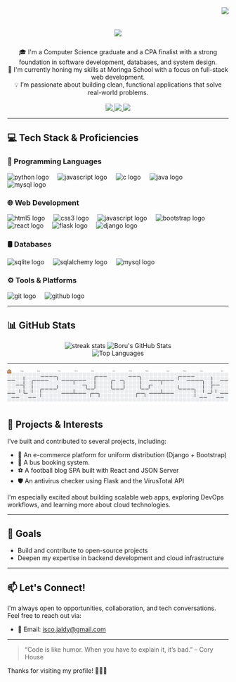 <div>
<img align="right" src="https://profile-counter.glitch.me/BoruIsakoJ/count.svg?"  />
  
</div>

<div align="center"><picture>

  <h1 align="center">
    <img src="https://readme-typing-svg.herokuapp.com/?font=Righteous&size=35&center=true&vCenter=true&width=900&height=70&duration=5000&lines=Hi+There!+👋;I'm+Boru+Isako+:);A+passionate+software+developer+from+Kenya+🇰🇪" />
  </h1>
</div>

<div align ="center">
  🎓 I'm a Computer Science graduate and a CPA finalist with a strong foundation in software development, databases, and system design.
</div>
<div align ="center">
  🚀 I'm currently honing my skills at Moringa School with a focus on full-stack web development. 
</div>
<div align ="center">
  💡 I’m passionate about building clean, functional applications that solve real-world problems. 

</div>
<br/>

<div align="center"> 
  <a href="mailto:isco.jaldy@gmail.com">
    <img src="https://img.shields.io/badge/Gmail-333333?style=for-the-badge&logo=gmail&logoColor=red" />
  </a>
  <a href="https://www.linkedin.com/in/boruisako/" target="_blank">
    <img src="https://img.shields.io/badge/LinkedIn-0077B5?style=for-the-badge&logo=linkedin&logoColor=white" target="_blank" />
  </a>
  <a href="#" target="_blank">
     <img src="https://img.shields.io/badge/Portfolio-FF5722?style=for-the-badge&logo=todoist&logoColor=white" target="_blank" /> 
  </a>
</div>

---
## 💻 Tech Stack & Proficiencies

### 🧠 Programming Languages
<div align="left">
  <img src="https://cdn.jsdelivr.net/gh/devicons/devicon/icons/python/python-original.svg" height="40" alt="python logo"  />
  <img width="12" />
  <img src="https://cdn.jsdelivr.net/gh/devicons/devicon/icons/javascript/javascript-original.svg" height="40" alt="javascript logo"  />
  <img width="12" />
  <img src="https://cdn.jsdelivr.net/gh/devicons/devicon/icons/c/c-original.svg" height="40" alt="c logo"  />
  <img width="12" />
  <img src="https://cdn.jsdelivr.net/gh/devicons/devicon/icons/java/java-original.svg" height="40" alt="java logo"  />
  <img width="12" />
  <img src="https://cdn.jsdelivr.net/gh/devicons/devicon/icons/mysql/mysql-original.svg" height="40" alt="mysql logo"  />
</div>


### 🌐 Web Development
<div align="left">
  <img src="https://cdn.jsdelivr.net/gh/devicons/devicon/icons/html5/html5-original.svg" height="40" alt="html5 logo"  />
  <img width="12" />
  <img src="https://cdn.jsdelivr.net/gh/devicons/devicon/icons/css3/css3-original.svg" height="40" alt="css3 logo"  />
  <img width="12" />
  <img src="https://cdn.jsdelivr.net/gh/devicons/devicon/icons/javascript/javascript-original.svg" height="40" alt="javascript logo"  />
  <img width="12" />
  <img src="https://cdn.jsdelivr.net/gh/devicons/devicon/icons/bootstrap/bootstrap-original.svg" height="40" alt="bootstrap logo"  />
  <img width="12" />
  <img src="https://cdn.jsdelivr.net/gh/devicons/devicon/icons/react/react-original.svg" height="40" alt="react logo"  />
  <img width="12" />
  <img src="https://cdn.jsdelivr.net/gh/devicons/devicon/icons/flask/flask-original.svg" height="40" alt="flask logo"  />
  <img width="12" />
  <img src="https://cdn.jsdelivr.net/gh/devicons/devicon/icons/django/django-plain.svg" height="40" alt="django logo"  />
</div>

### 🛢️ Databases
<div align="left">
  <img src="https://cdn.jsdelivr.net/gh/devicons/devicon/icons/sqlite/sqlite-original.svg" height="40" alt="sqlite logo"  />
  <img width="12" />
  <img src="https://cdn.jsdelivr.net/gh/devicons/devicon/icons/sqlalchemy/sqlalchemy-original.svg" height="40" alt="sqlalchemy logo"  />
  <img width="12" />
  <img src="https://cdn.jsdelivr.net/gh/devicons/devicon/icons/mysql/mysql-original.svg" height="40" alt="mysql logo"  />
</div>

### ⚙️ Tools & Platforms
<div align="left">
  <img src="https://cdn.jsdelivr.net/gh/devicons/devicon/icons/git/git-original.svg" height="40" alt="git logo"  />
  <img width="12" />
  <img src="https://cdn.jsdelivr.net/gh/devicons/devicon/icons/github/github-original.svg" height="40" alt="github logo"  />
</div>

---

## 📊 GitHub Stats

<div align="center">
<img width="390" src="https://github-readme-streak-stats.herokuapp.com/?user=BoruIsakoJ&count_private=true&theme=react&border_radius=10" alt="streak stats" />

  <img width="390" src="https://github-readme-stats.vercel.app/api?username=BoruIsakoJ&show_icons=true&rank_icon=github&theme=react&border_radius=10" alt="Boru's GitHub Stats" />

  <br/>
  <img width="390" src="https://github-readme-stats.vercel.app/api/top-langs/?username=BoruIsakoJ&layout=compact&theme=react" alt="Top Languages" />
</div>

---
<div align="center">
<picture>
  <source media="(prefers-color-scheme: dark)" srcset="https://raw.githubusercontent.com/BoruIsakoJ/BoruIsakoJ/output/pacman-contribution-graph-dark.svg">
  <source media="(prefers-color-scheme: light)" srcset="https://raw.githubusercontent.com/BoruIsakoJ/BoruIsakoJ/output/pacman-contribution-graph.svg">
  <img alt="Pac-Man contribution graph" src="https://raw.githubusercontent.com/BoruIsakoJ/BoruIsakoJ/output/pacman-contribution-graph.svg">
</picture>


</div>


## 🔧 Projects & Interests

I’ve built and contributed to several projects, including:
- 🛒 An e-commerce platform for uniform distribution (Django + Bootstrap)
- 🚌 A bus booking system.
- ⚽ A football blog SPA built with React and JSON Server
- 🛡️ An antivirus checker using Flask and the VirusTotal API

I'm especially excited about building scalable web apps, exploring DevOps workflows, and learning more about cloud technologies.

---

## 🚀 Goals
- Build and contribute to open-source projects
- Deepen my expertise in backend development and cloud infrastructure

---

## 📫 Let's Connect!
I'm always open to opportunities, collaboration, and tech conversations. Feel free to reach out via:

- 📧 Email: [isco.jaldy@gmail.com](mailto:isco.jaldy@gmail.com)



---

> “Code is like humor. When you have to explain it, it’s bad.” – Cory House

Thanks for visiting my profile! 👨‍💻✨




